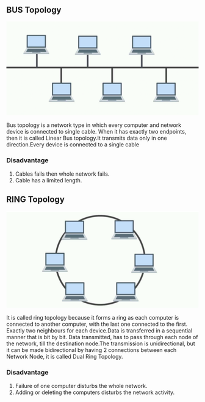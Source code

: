 

## BUS Topology

![](images/day4-bus.png)

Bus topology is a network type in which every computer and network device is connected to single cable. When it has exactly two endpoints, then it is called Linear Bus topology.It transmits data only in one direction.Every device is connected to a single cable

### Disadvantage

1) Cables fails then whole network fails.
2) Cable has a limited length.

## RING Topology

![](images/day4-ring.png)

It is called ring topology because it forms a ring as each computer is connected to another computer, with the last one connected to the first. Exactly two neighbours for each device.Data is transferred in a sequential manner that is bit by bit. Data transmitted, has to pass through each node of the network, till the destination node.The transmission is unidirectional, but it can be made bidirectional by having 2 connections between each Network Node, it is called Dual Ring Topology.

### Disadvantage

1) Failure of one computer disturbs the whole network.
2) Adding or deleting the computers disturbs the network activity.
